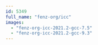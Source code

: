 ```yaml
---
id: 5349
full_name: "fenz-org/icc"
images: 
  - "fenz-org-icc-2021.2-gcc-7.5"
  - "fenz-org-icc-2021.2-gcc-9.3"
---
```


